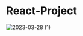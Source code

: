 # React-Project
![2023-03-28 (1)](https://user-images.githubusercontent.com/102351627/228139998-a4c99c9c-6c04-495f-8057-620bdf6cf0a1.png)

